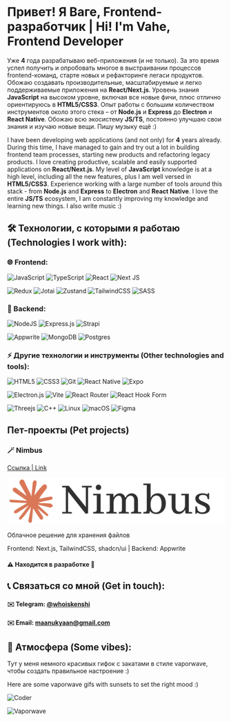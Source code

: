 # Привет! Я Ваге, Frontend-разработчик | Hi! I'm Vahe, Frontend Developer

Уже **4** года разрабатываю веб-приложения (и не только). За это время успел получить и опробовать многое в выстраивании процессов frontend-команд, старте новых и рефакторинге легаси продуктов. Обожаю создавать производительные, масштабируемые и легко поддерживаемые приложения на **React/Next.js**. Уровень знания **JavaScript** на высоком уровне, включая все новые фичи, плюс отлично ориентируюсь в **HTML5/CSS3**. Опыт работы с большим количеством инструментов около этого стека – от **Node.js** и **Express** до **Electron** и **React Native**. Обожаю всю экосистему **JS/TS**, постоянно улучшаю свои знания и изучаю новые вещи. Пишу музыку ещё :)

I have been developing web applications (and not only) for **4** years already. During this time, I have managed to gain and try out a lot in building frontend team processes, starting new products and refactoring legacy products. I love creating productive, scalable and easily supported applications on **React/Next.js**. My level of **JavaScript** knowledge is at a high level, including all the new features, plus I am well versed in **HTML5/CSS3**. Experience working with a large number of tools around this stack - from **Node.js** and **Express** to **Electron** and **React Native**. I love the entire **JS/TS** ecosystem, I am constantly improving my knowledge and learning new things. I also write music :)

## 🛠 Технологии, с которыми я работаю (Technologies I work with):

### 🌐 Frontend:

![JavaScript](https://img.shields.io/badge/javascript-%23323330.svg?style=for-the-badge&logo=javascript&logoColor=%23F7DF1E)
![TypeScript](https://img.shields.io/badge/typescript-%23007ACC.svg?style=for-the-badge&logo=typescript&logoColor=white)
![React](https://img.shields.io/badge/react-%2320232a.svg?style=for-the-badge&logo=react&logoColor=%2361DAFB)
![Next JS](https://img.shields.io/badge/Next-black?style=for-the-badge&logo=next.js&logoColor=white)

![Redux](https://img.shields.io/badge/redux-%23593d88.svg?style=for-the-badge&logo=redux&logoColor=white)
![Jotai](https://img.shields.io/badge/jotai-%2300b5ad.svg?style=for-the-badge&logoColor=white)
![Zustand](https://img.shields.io/badge/zustand-%23104c23.svg?style=for-the-badge&logoColor=white)
![TailwindCSS](https://img.shields.io/badge/tailwindcss-%2338B2AC.svg?style=for-the-badge&logo=tailwind-css&logoColor=white)
![SASS](https://img.shields.io/badge/SASS-hotpink.svg?style=for-the-badge&logo=SASS&logoColor=white)
 
### 🤖 Backend:

![NodeJS](https://img.shields.io/badge/node.js-6DA55F?style=for-the-badge&logo=node.js&logoColor=white)
![Express.js](https://img.shields.io/badge/express.js-%23404d59.svg?style=for-the-badge&logo=express&logoColor=%2361DAFB)
![Strapi](https://img.shields.io/badge/strapi-%232E7EEA.svg?style=for-the-badge&logo=strapi&logoColor=white)

![Appwrite](https://img.shields.io/badge/Appwrite-%23FD366E.svg?style=for-the-badge&logo=appwrite&logoColor=white)
![MongoDB](https://img.shields.io/badge/MongoDB-%234ea94b.svg?style=for-the-badge&logo=mongodb&logoColor=white)
![Postgres](https://img.shields.io/badge/postgres-%23316192.svg?style=for-the-badge&logo=postgresql&logoColor=white)

### ⚡️ Другие технологии и инструменты (Other technologies and tools):

![HTML5](https://img.shields.io/badge/html5-%23E34F26.svg?style=for-the-badge&logo=html5&logoColor=white)
![CSS3](https://img.shields.io/badge/css3-%231572B6.svg?style=for-the-badge&logo=css3&logoColor=white)
![Git](https://img.shields.io/badge/git-%23F05033.svg?style=for-the-badge&logo=git&logoColor=white)
![React Native](https://img.shields.io/badge/react_native-%2320232a.svg?style=for-the-badge&logo=react&logoColor=%2361DAFB)
![Expo](https://img.shields.io/badge/expo-1C1E24?style=for-the-badge&logo=expo&logoColor=#D04A37)

![Electron.js](https://img.shields.io/badge/Electron-191970?style=for-the-badge&logo=Electron&logoColor=white)
![Vite](https://img.shields.io/badge/vite-%23646CFF.svg?style=for-the-badge&logo=vite&logoColor=white)
![React Router](https://img.shields.io/badge/React_Router-CA4245?style=for-the-badge&logo=react-router&logoColor=white)
![React Hook Form](https://img.shields.io/badge/React%20Hook%20Form-%23EC5990.svg?style=for-the-badge&logo=reacthookform&logoColor=white)

![Threejs](https://img.shields.io/badge/threejs-black?style=for-the-badge&logo=three.js&logoColor=white)
![C++](https://img.shields.io/badge/c++-%2300599C.svg?style=for-the-badge&logo=c%2B%2B&logoColor=white)
![Linux](https://img.shields.io/badge/Linux-FCC624?style=for-the-badge&logo=linux&logoColor=black)
![macOS](https://img.shields.io/badge/mac%20os-000000?style=for-the-badge&logo=macos&logoColor=F0F0F0)
![Figma](https://img.shields.io/badge/figma-%23F24E1E.svg?style=for-the-badge&logo=figma&logoColor=white)

## Пет-проекты (Pet projects)

### 🪄 Nimbus
[Ссылка | Link](https://github.com/maanukyaan/nimbus)

![Nimbus](https://raw.githubusercontent.com/maanukyaan/nimbus/refs/heads/main/public/icons/logo-long.svg)

Облачное решение для хранения файлов

Frontend: Next.js, TailwindCSS, shadcn/ui | Backend: Appwrite

#### ⚠️ **Находится в разработке** 🚧


## 📞 Связаться со мной (Get in touch):

#### ✉️ **Telegram**: [@whoiskenshi](https://whoiskenshi.t.me)
#### ✉️ **Email**: [maanukyaan@gmail.com](mailto:maanukyaan@gmail.com)

## 🌅 Атмосфера (Some vibes):

Тут у меня немного красивых гифок с закатами в стиле vaporwave, чтобы создать правильное настроение :)

Here are some vaporwave gifs with sunsets to set the right mood :)

![Coder](https://images-wixmp-ed30a86b8c4ca887773594c2.wixmp.com/f/c83c004e-1370-4756-88e5-4071de797088/dgdq8br-09cc7ad6-a021-47a5-b0e0-917b12b0f7a7.gif?token=eyJ0eXAiOiJKV1QiLCJhbGciOiJIUzI1NiJ9.eyJzdWIiOiJ1cm46YXBwOjdlMGQxODg5ODIyNjQzNzNhNWYwZDQxNWVhMGQyNmUwIiwiaXNzIjoidXJuOmFwcDo3ZTBkMTg4OTgyMjY0MzczYTVmMGQ0MTVlYTBkMjZlMCIsIm9iaiI6W1t7InBhdGgiOiJcL2ZcL2M4M2MwMDRlLTEzNzAtNDc1Ni04OGU1LTQwNzFkZTc5NzA4OFwvZGdkcThici0wOWNjN2FkNi1hMDIxLTQ3YTUtYjBlMC05MTdiMTJiMGY3YTcuZ2lmIn1dXSwiYXVkIjpbInVybjpzZXJ2aWNlOmZpbGUuZG93bmxvYWQiXX0.tqRMtE-b2QiI2nnefNxSDMJvZCcYqFmq2ccg_Xfzqb8)

![Vaporwave](https://media1.tenor.com/m/TgPeZpeGIp0AAAAd/vaporwave-sunset.gif)

